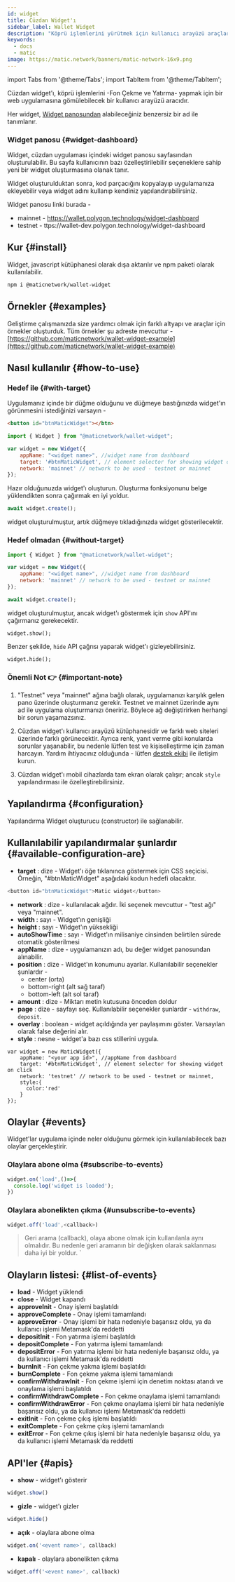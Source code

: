 ```yaml
---
id: widget
title: Cüzdan Widget'ı
sidebar_label: Wallet Widget
description: "Köprü işlemlerini yürütmek için kullanıcı arayüzü araçları."
keywords:
  - docs
  - matic
image: https://matic.network/banners/matic-network-16x9.png
---
```

import Tabs from '@theme/Tabs';
import TabItem from '@theme/TabItem';

Cüzdan widget'ı, köprü işlemlerini -Fon Çekme ve Yatırma- yapmak için bir web uygulamasına gömülebilecek bir kullanıcı arayüzü aracıdır.

Her widget, [Widget panosundan](https://wallet.polygon.technology/widget-dashboard) alabileceğiniz benzersiz bir ad ile tanımlanır.

### Widget panosu {#widget-dashboard}

Widget, cüzdan uygulaması içindeki widget panosu sayfasından oluşturulabilir. Bu sayfa kullanıcının bazı özelleştirilebilir seçeneklere sahip yeni bir widget oluşturmasına olanak tanır.

Widget oluşturulduktan sonra, kod parçacığını kopyalayıp uygulamanıza ekleyebilir veya widget adını kullanıp kendiniz yapılandırabilirsiniz.

Widget panosu linki burada -

* mainnet - https://wallet.polygon.technology/widget-dashboard
* testnet - ttps://wallet-dev.polygon.technology/widget-dashboard

## Kur {#install}

Widget, javascript kütüphanesi olarak dışa aktarılır ve npm paketi olarak kullanılabilir.

```bash
npm i @maticnetwork/wallet-widget
```

## Örnekler {#examples}

Geliştirme çalışmanızda size yardımcı olmak için farklı altyapı ve araçlar için örnekler oluşturduk. Tüm örnekler şu adreste mevcuttur - [https://github.com/maticnetwork/wallet-widget-example](https://github.com/maticnetwork/wallet-widget-example)

## Nasıl kullanılır {#how-to-use}
### Hedef ile {#with-target}

Uygulamanız içinde bir düğme olduğunu ve düğmeye bastığınızda widget'ın görünmesini istediğinizi varsayın -

```html
<button id="btnMaticWidget"></btn>
```

```javascript
import { Widget } from "@maticnetwork/wallet-widget";

var widget = new Widget({
    appName: "<widget name>", //widget name from dashboard
    target: '#btnMaticWidget', // element selector for showing widget on click
    network: 'mainnet' // network to be used - testnet or mainnet
});
```

Hazır olduğunuzda widget'ı oluşturun. Oluşturma fonksiyonunu belge yüklendikten sonra çağırmak en iyi yoldur.

```javascript
await widget.create();
```
widget oluşturulmuştur, artık düğmeye tıkladığınızda widget gösterilecektir.

### Hedef olmadan {#without-target}

```javascript
import { Widget } from "@maticnetwork/wallet-widget";

var widget = new Widget({
    appName: "<widget name>", //widget name from dashboard
    network: 'mainnet' // network to be used - testnet or mainnet
});

await widget.create();
```

widget oluşturulmuştur, ancak widget'ı göstermek için `show` API'ını çağırmanız gerekecektir.

```
widget.show();
```

Benzer şekilde, `hide` API çağrısı yaparak widget'ı gizleyebilirsiniz.

```
widget.hide();
```

### Önemli Not 👉 {#important-note}

1. "Testnet" veya "mainnet" ağına bağlı olarak, uygulamanızı karşılık gelen pano üzerinde oluşturmanız gerekir. Testnet ve mainnet üzerinde aynı ad ile uygulama oluşturmanızı öneririz. Böylece ağ değiştirirken herhangi bir sorun yaşamazsınız.

2. Cüzdan widget'ı kullanıcı arayüzü kütüphanesidir ve farklı web siteleri üzerinde farklı görünecektir. Ayrıca renk, yanıt verme gibi konularda sorunlar yaşanabilir, bu nedenle lütfen test ve kişiselleştirme için zaman harcayın. Yardım ihtiyacınız olduğunda - lütfen [destek ekibi](https://support.polygon.technology/) ile iletişim kurun.

3. Cüzdan widget'ı mobil cihazlarda tam ekran olarak çalışır; ancak `style` yapılandırması ile özelleştirebilirsiniz.

## Yapılandırma {#configuration}

Yapılandırma Widget oluşturucu (constructor) ile sağlanabilir.

## Kullanılabilir yapılandırmalar şunlardır {#available-configuration-are}

- **target** : dize - Widget'ı öğe tıklanınca göstermek için CSS seçicisi. Örneğin, "#btnMaticWidget" aşağıdaki kodun hedefi olacaktır.

```javascript
<button id="btnMaticWidget">Matic widget</button>
```

- **network** : dize - kullanılacak ağdır. İki seçenek mevcuttur - "test ağı" veya "mainnet".
- **width** : sayı - Widget'ın genişliği
- **height** : sayı - Widget'ın yüksekliği
- **autoShowTime** : sayı - Widget'ın milisaniye cinsinden belirtilen sürede otomatik gösterilmesi
- **appName** : dize - uygulamanızın adı, bu değer widget panosundan alınabilir.
- **position** : dize - Widget'ın konumunu ayarlar. Kullanılabilir seçenekler şunlardır -
    - center (orta)
    - bottom-right (alt sağ taraf)
    - bottom-left (alt sol taraf)
- **amount** : dize - Miktarı metin kutusuna önceden doldur
- **page** : dize - sayfayı seç. Kullanılabilir seçenekler şunlardır - `withdraw`, `deposit`.
- **overlay** : boolean - widget açıldığında yer paylaşımını göster. Varsayılan olarak false değerini alır.
- **style** : nesne - widget'a bazı css stillerini uygula.

```
var widget = new MaticWidget({
    appName: "<your app id>", //appName from dashboard
    target: '#btnMaticWidget', // element selector for showing widget on click
    network: 'testnet' // network to be used - testnet or mainnet,
    style:{
      color:'red'
    }
});
```

## Olaylar {#events}

Widget'lar uygulama içinde neler olduğunu görmek için kullanılabilecek bazı olaylar gerçekleştirir.

### Olaylara abone olma {#subscribe-to-events}

```javascript
widget.on('load',()=>{
  console.log('widget is loaded');
})
```

### Olaylara abonelikten çıkma {#unsubscribe-to-events}

```javascript
widget.off('load',<callback>)
```

> Geri arama (callback), olaya abone olmak için kullanılanla aynı olmalıdır. Bu nedenle geri aramanın bir değişken olarak saklanması daha iyi bir yoldur. `

## Olayların listesi: {#list-of-events}

- **load** - Widget yüklendi
- **close** - Widget kapandı
- **approveInit** - Onay işlemi başlatıldı
- **approveComplete** - Onay işlemi tamamlandı
- **approveError** - Onay işlemi bir hata nedeniyle başarısız oldu, ya da kullanıcı işlemi Metamask'da reddetti
- **depositInit** - Fon yatırma işlemi başlatıldı
- **depositComplete** - Fon yatırma işlemi tamamlandı
- **depositError** - Fon yatırma işlemi bir hata nedeniyle başarısız oldu, ya da kullanıcı işlemi Metamask'da reddetti
- **burnInit** - Fon çekme yakma işlemi başlatıldı
- **burnComplete** - Fon çekme yakma işlemi tamamlandı
- **confirmWithdrawInit** - Fon çekme işlemi için denetim noktası atandı ve onaylama işlemi başlatıldı
- **confirmWithdrawComplete** - Fon çekme onaylama işlemi tamamlandı
- **confirmWithdrawError** - Fon çekme onaylama işlemi bir hata nedeniyle başarısız oldu, ya da kullanıcı işlemi Metamask'da reddetti
- **exitInit** - Fon çekme çıkış işlemi başlatıldı
- **exitComplete** - Fon çekme çıkış işlemi tamamlandı
- **exitError** - Fon çekme çıkış işlemi bir hata nedeniyle başarısız oldu, ya da kullanıcı işlemi Metamask'da reddetti

## API'ler {#apis}

- **show** -
widget'ı gösterir

```javascript
widget.show()
```

- **gizle** -
widget'ı gizler

```javascript
widget.hide()
```

- **açık** -
olaylara abone olma

```javascript
widget.on('<event name>', callback)
```

- **kapalı** -
olaylara abonelikten çıkma

```javascript
widget.off('<event name>', callback)
```
